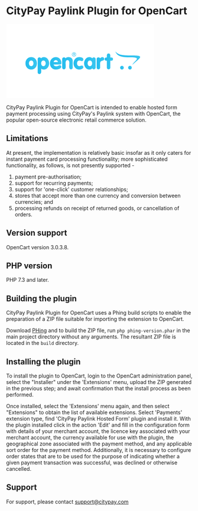 CityPay Paylink Plugin for OpenCart
===================================

![OpenCart Logo](opencart.png)

CityPay Paylink Plugin for OpenCart is intended to enable hosted form
payment processing using CityPay's Paylink system with OpenCart, the
popular open-source electronic retail commerce solution.

Limitations
-----------

At present, the implementation is relatively basic insofar as it only
caters for instant payment card processing functionality; more
sophisticated functionality, as follows, is not presently supported -

1. payment pre-authorisation;
2. support for recurring payments;
3. support for 'one-click' customer relationships;
4. stores that accept more than one currency and conversion
   between currencies; and
5. processing refunds on receipt of returned goods, or
   cancellation of orders.

Version support
---------------
OpenCart version 3.0.3.8.

PHP version
---------------
PHP 7.3 and later.

Building the plugin
-------------------

CityPay Paylink Plugin for OpenCart uses a Phing build scripts to
enable the preparation of a ZIP file suitable for importing the
extension to OpenCart.

Download [PHing](https://www.phing.info) and to build the ZIP file, run `php phing-version.phar` in the main project directory
without any arguments. The resultant ZIP file is located in the
`build` directory.

Installing the plugin
---------------------

To install the plugin to OpenCart, login to the OpenCart administration
panel, select the "Installer" under the 'Extensions' menu,
upload the ZIP generated in the previous step; and await confirmation
that the install process as been performed.

Once installed, select the 'Extensions' menu again, and then select
"Extensions" to obtain the list of available extensions. 
Select 'Payments' extension type, find 'CityPay Paylink Hosted Form' plugin and install it. 
With the plugin installed click in the action 'Edit' and fill in the configuration form with details of your merchant account,
the licence key associated with your merchant account, the currency
available for use with the plugin, the geographical zone associated with
the payment method, and any applicable sort order for the payment method.
Additionally, it is necessary to configure order states that are to be
used for the purpose of indicating whether a given payment transaction
was successful, was declined or otherwise cancelled.

Support
-------

For support, please contact [support@citypay.com](mailto:support@citypay.com)